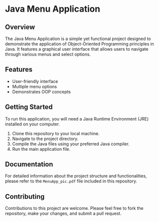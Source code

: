 # Java Menu Application

## Overview
The Java Menu Application is a simple yet functional project designed to demonstrate the application of Object-Oriented Programming principles in Java. It features a graphical user interface that allows users to navigate through various menus and select options.

## Features
- User-friendly interface
- Multiple menu options
- Demonstrates OOP concepts

## Getting Started
To run this application, you will need a Java Runtime Environment (JRE) installed on your computer.

1. Clone this repository to your local machine.
2. Navigate to the project directory.
3. Compile the Java files using your preferred Java compiler.
4. Run the main application file.

## Documentation
For detailed information about the project structure and functionalities, please refer to the `MenuApp_pic.pdf` file included in this repository.

## Contributing
Contributions to this project are welcome. Please feel free to fork the repository, make your changes, and submit a pull request.
